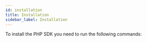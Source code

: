 ```yaml
---
id: installation
title: Installation
sidebar_label: Installation
---
```


To install the PHP SDK you need to run the following commands:

```

```
